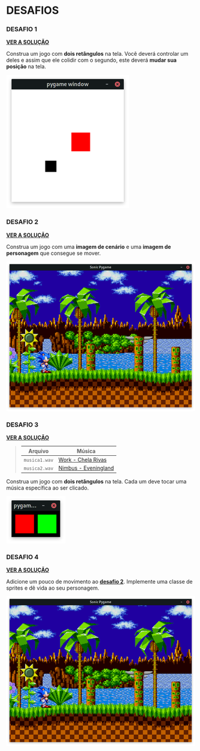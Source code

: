 # DESAFIOS

### DESAFIO 1
[**VER A SOLUÇÃO**](./solucao_desafio1.py)

Construa um jogo com **dois retângulos** na tela. Você deverá controlar um deles e assim que ele colidir com o segundo, este deverá **mudar sua posição** na tela.

![DESAFIO 1](../readme-src/desafio1.png)

### DESAFIO 2
[**VER A SOLUÇÃO**](./solucao_desafio2.py)

Construa um jogo com uma **imagem de cenário** e uma **imagem de personagem** que consegue se mover.

![DESAFIO 2](../readme-src/desafio2-4.png)

### DESAFIO 3
[**VER A SOLUÇÃO**](./solucao_desafio3.py)

> | Arquivo | Música |
> |-|-|
> | `musica1.wav` | [Work - Chela Rivas](https://www.youtube.com/watch?v=WT0KTjtaS7M) |
> | `musica2.wav` | [Nimbus - Eveningland](https://www.youtube.com/watch?v=AzYpHxNTAc0) |

Construa um jogo com **dois retângulos** na tela. Cada um deve tocar uma música específica ao ser clicado.

![DESAFIO 3](../readme-src/desafio3.png)

### DESAFIO 4
[**VER A SOLUÇÃO**](./solucao_desafio4.py)

Adicione um pouco de movimento ao [**desafio 2**](#desafio-2). Implemente uma classe de sprites e dê vida ao seu personagem.

![DESAFIO 4](../readme-src/desafio2-4.png)